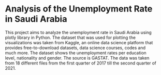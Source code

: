 # Analysis of the Unemployment Rate in Saudi Arabia
This project aims to analyze the unemployment rate in Saudi Arabia using plotly library in Python. The dataset that was used for plotting the visualizations was taken from Kaggle, an online data science platform that provides free-to-download datasets, data science courses, codes and much more. The dataset shows the unemployment rates per education level, nationality and gender. The source is GASTAT. The data was taken from 18 different files from the first quarter of 2017 till the second quarter of 2021. 

